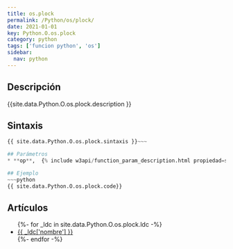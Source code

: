 ```yaml
---
title: os.plock
permalink: /Python/os/plock/
date: 2021-01-01
key: Python.O.os.plock
category: python
tags: ['funcion python', 'os']
sidebar: 
  nav: python
---
```


## Descripción
{{site.data.Python.O.os.plock.description }}

## Sintaxis
~~~python
{{ site.data.Python.O.os.plock.sintaxis }}~~~

## Parámetros
* **op**,  {% include w3api/function_param_description.html propiedad=site.data.Python.O.os.plock valor="op" %}

## Ejemplo
~~~python
{{ site.data.Python.O.os.plock.code}}
~~~

## Artículos
<ul>
{%- for _ldc in site.data.Python.O.os.plock.ldc -%}
   <li>
       <a href="{{_ldc['url'] }}">{{ _ldc['nombre'] }}</a>
   </li>
{%- endfor -%}
</ul>
